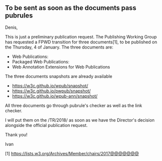 To be sent as soon as the documents pass pubrules
----

Denis,

This is just a preliminary publication request. The Publishing Working Group has requested a FPWD transition for three documents[1], to be published on the Thursday, 4 of January. The three documents are:

- Web Publications:
- Packaged Web Publications:
- Web Annotation Extensions for Web Publications

The three documents snapshots are already available

- https://w3c.github.io/wpub/snapshot/
- https://w3c.github.io/pwpub/snapshot/
- https://w3c.github.io/wpub-ann/snapshot/

All three documents go through pubrule's checker as well as the link checker.

I will put them on the /TR/2018/ as soon as we have the Director's decision alongside the official publication request.

Thank you!

Ivan

[1] https://lists.w3.org/Archives/Member/chairs/2017@@@@@@@
